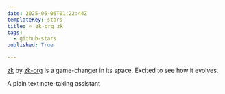 ```yaml
---
date: 2025-06-06T01:22:44Z
templateKey: stars
title: ⭐ zk-org zk
tags:
  - github-stars
published: True

---
```


[zk](https://github.com/zk-org/zk) by [zk-org](https://github.com/zk-org) is a game-changer in its space. Excited to see how it evolves.

A plain text note-taking assistant
